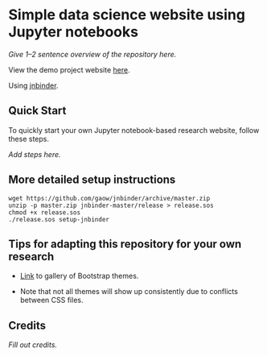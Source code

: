 # Simple data science website using Jupyter notebooks

*Give 1–2 sentence overview of the repository here.*

View the demo project website [here](https://stephenslab.github.io/ipynb-demo).

Using [jnbinder](https://github.com/gaow/jnbinder).

## Quick Start

To quickly start your own Jupyter notebook-based research website, follow
these steps.

*Add steps here.*

## More detailed setup instructions

```
wget https://github.com/gaow/jnbinder/archive/master.zip
unzip -p master.zip jnbinder-master/release > release.sos
chmod +x release.sos
./release.sos setup-jnbinder
```

## Tips for adapting this repository for your own research

+ [Link](https://bootswatch.com) to gallery of Bootstrap themes.

+ Note that not all themes will show up consistently due to conflicts
  between CSS files.

## Credits

*Fill out credits.*
